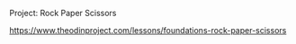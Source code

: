 Project: Rock Paper Scissors

https://www.theodinproject.com/lessons/foundations-rock-paper-scissors
